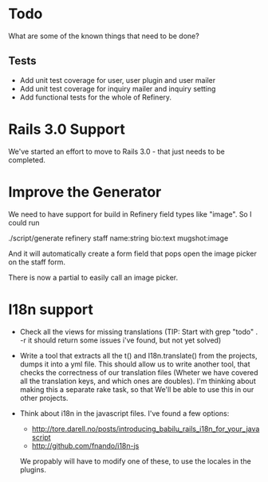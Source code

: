 # Todo

What are some of the known things that need to be done?

## Tests

* Add unit test coverage for user, user plugin and user mailer
* Add unit test coverage for inquiry mailer and inquiry setting
* Add functional tests for the whole of Refinery.

# Rails 3.0 Support

We've started an effort to move to Rails 3.0 - that just needs to be completed.

# Improve the Generator

We need to have support for build in Refinery field types like "image". So I could run

  ./script/generate refinery staff name:string bio:text mugshot:image
  
And it will automatically create a form field that pops open the image picker on the staff form.

There is now a partial to easily call an image picker.

# I18n support

* Check all the views for missing translations (TIP: Start with grep "todo" . -r 
  it should return some issues i've found, but not yet solved)
* Write a tool that extracts all the t(<matchdata>) and I18n.translate(<matchdata>) 
  from the projects, dumps it into a yml file. This should allow us to write another tool,
  that checks the correctness of our translation files (Wheter we have covered all the translation keys,
  and which ones are doubles). I'm thinking about making this a separate rake task, so that We'll be able to use
  this in our other projects.
* Think about i18n in the javascript files. I've found a few options:
  - http://tore.darell.no/posts/introducing_babilu_rails_i18n_for_your_javascript
  - http://github.com/fnando/i18n-js

  We propably will have to modify one of these, to use the locales in the plugins.
